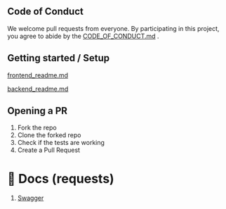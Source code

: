 ## Code of Conduct

We welcome pull requests from everyone. By participating in this project, you
agree to abide by the [CODE_OF_CONDUCT.md](https://github.com/espoo-dev/espoo-dev/blob/main/CODE_OF_CONDUCT.md)
.

## Getting started / Setup

[frontend_readme.md](https://github.com/espoo-dev/espoo-dev/blob/main/frontend/README.md)

[backend_readme.md](https://github.com/espoo-dev/espoo-dev/blob/main/backend/README.md)

## Opening a PR
1. Fork the repo
2. Clone the forked repo
3. Check if the tests are working
4. Create a Pull Request

# 📝 Docs (requests)

1. [Swagger](https://espoo.herokuapp.com/api-docs/index.html)
